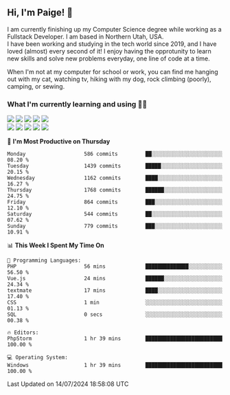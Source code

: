 ## Hi, I'm Paige! :vulcan_salute:

I am currently finishing up my Computer Science degree while working as a Fullstack Developer. I am based in Northern Utah, USA. \
I have been working and studying in the tech world since 2019, and I have loved (almost) every second of it! I enjoy having the opprotunity to learn new skills and solve new problems everyday, one line of code at a time.  

When I'm not at my computer for school or work, you can find me hanging out with my cat, watching tv, hiking with my dog, rock climbing (poorly), camping, or sewing.  

### What I'm currently learning and using :woman_technologist:
![](https://img.shields.io/badge/Laravel-FF2D20?style=for-the-badge&logo=laravel&logoColor=white) 
![](https://img.shields.io/badge/PHP-777BB4?style=for-the-badge&logo=php&logoColor=white)
![](https://img.shields.io/badge/Vue.js-35495E?style=for-the-badge&logo=vuedotjs&logoColor=4FC08D) 
![](https://img.shields.io/badge/MySQL-005C84?style=for-the-badge&logo=mysql&logoColor=white) 
![](https://img.shields.io/badge/Tailwind_CSS-38B2AC?style=for-the-badge&logo=tailwind-css&logoColor=white) \
![](https://img.shields.io/badge/Python-FFD43B?style=for-the-badge&logo=python&logoColor=blue)
![](https://img.shields.io/badge/Django-092E20?style=for-the-badge&logo=django&logoColor=green)
![](https://img.shields.io/badge/Kotlin-0095D5?&style=for-the-badge&logo=kotlin&logoColor=white)
![](https://img.shields.io/badge/Java-ED8B00?style=for-the-badge&logo=java&logoColor=white)
![](https://img.shields.io/badge/Haskell-5D4F85?style=for-the-badge&logo=haskell&logoColor=white) 

<!--START_SECTION:waka-->
📅 **I'm Most Productive on Thursday** 

```text
Monday                   586 commits         ██░░░░░░░░░░░░░░░░░░░░░░░   08.20 % 
Tuesday                  1439 commits        █████░░░░░░░░░░░░░░░░░░░░   20.15 % 
Wednesday                1162 commits        ████░░░░░░░░░░░░░░░░░░░░░   16.27 % 
Thursday                 1768 commits        ██████░░░░░░░░░░░░░░░░░░░   24.75 % 
Friday                   864 commits         ███░░░░░░░░░░░░░░░░░░░░░░   12.10 % 
Saturday                 544 commits         ██░░░░░░░░░░░░░░░░░░░░░░░   07.62 % 
Sunday                   779 commits         ███░░░░░░░░░░░░░░░░░░░░░░   10.91 % 
```


📊 **This Week I Spent My Time On** 

```text
💬 Programming Languages: 
PHP                      56 mins             ██████████████░░░░░░░░░░░   56.50 % 
Vue.js                   24 mins             ██████░░░░░░░░░░░░░░░░░░░   24.34 % 
textmate                 17 mins             ████░░░░░░░░░░░░░░░░░░░░░   17.40 % 
CSS                      1 min               ░░░░░░░░░░░░░░░░░░░░░░░░░   01.13 % 
SQL                      0 secs              ░░░░░░░░░░░░░░░░░░░░░░░░░   00.38 % 

🔥 Editors: 
PhpStorm                 1 hr 39 mins        █████████████████████████   100.00 % 

💻 Operating System: 
Windows                  1 hr 39 mins        █████████████████████████   100.00 % 
```


 Last Updated on 14/07/2024 18:58:08 UTC
<!--END_SECTION:waka-->
